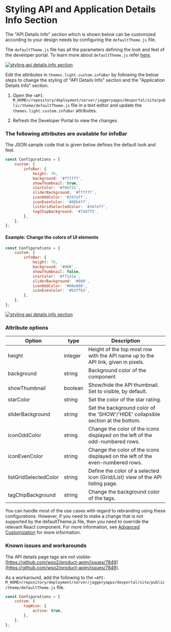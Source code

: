 # Styling API and Application Details Info Section

The "API Details Info" section which is shown below can be customized according to your design needs by configuring the `defaultTheme.js` file.

The `defaultTheme.js` file has all the parameters defining the look and feel of the developer portal. To learn more about `defaultTheme.js` refer [here]({{base_path}}/reference/customize-product/customizations/customizing-the-developer-portal/overriding-developer-portal-theme/#global-theming).

 [![styling api details info section]({{base_path}}/assets/img/learn/styling-api-details-info-section1.png)]({{base_path}}/assets/img/learn/styling-api-details-info-section1.png)

Edit the attributes in `themes.light.custom.infoBar` by following the below steps to change the styling of "API Details Info" section and the "Application Details Info" section.

1. Open the `<API-M_HOME>/repository/deployment/server/jaggeryapps/devportal/site/public/theme/defaultTheme.js` file in a text editor and update the `themes.light.custom.infoBar` attributes.

2. Refresh the Developer Portal to view the changes.

### The following attributes are available for infoBar

The JSON sample code that is given below defines the default look and feel.

```js
const Configurations = {
    custom: {
        infoBar: {
            height: 70,
            background: '#ffffff',
            showThumbnail: true,
            starColor: '#f6bf21',
            sliderBackground: '#ffffff',
            iconOddColor: '#347eff',
            iconEvenColor: '#89b4ff',
            listGridSelectedColor: '#347eff',
            tagChipBackground: '#7dd7f5',
        },
    },
};
```

#### Example: Change the colors of UI elements

```js
const Configurations = {
    custom: {
        infoBar: {
            height: 70,
            background: '#000',
            showThumbnail: false,
            starColor: '#ff1a1a',
            sliderBackground: '#000',
            iconOddColor: '#00e600',
            iconEvenColor: '#b3ffb3',
        },
    },
};

```

 [![styling api details info section]({{base_path}}/assets/img/learn/styling-api-details-info-section2.png)]({{base_path}}/assets/img/learn/styling-api-details-info-section2.png)
 
### Attribute options

| Option | type | Description |
| ------ | -- | ----------- |
| height | integer | Height of the top most row with the API name up to the API link, given in pixels. |
| background | string | Background color of the component |
| showThumbnail | boolean | Show/hide the API thumbnail. Set to visible, by default.|
| starColor | string | Set the color of the star rating. |
| sliderBackground | string | Set the background color of the 'SHOW'/'HIDE' collapsible section at the bottom. |
| iconOddColor | string | Change the color of the icons displayed on the left of the odd-numbered rows. |
| iconEvenColor | string | Change the color of the icons displayed on the left of the even-numbered rows. |
| listGridSelectedColor | string | Define the color of a selected icon (Grid/List) view of the API listing page. |
| tagChipBackground | string | Change the background color of the tags. |

You can handle most of the use cases with regard to rebranding using these configurations. However, if you need to make a change that is not supported by the defaultTheme.js file, then you need to override the relevant React component. For more information, see [Advanced Customization]({{base_path}}/reference/customize-product/customizations/advanced-ui-customization/) for more information.

### Known issues and workarounds

The API details page tags are not visible- [https://github.com/wso2/product-apim/issues/7849](https://github.com/wso2/product-apim/issues/7849).

As a workaround, add the following to the `<API-M_HOME>/repository/deployment/server/jaggeryapps/devportal/site/public/theme/defaultTheme.js` file.

```js
const Configurations = {
    custom: {
        tagWise: {
            active: true,
        },
    },
};
```
